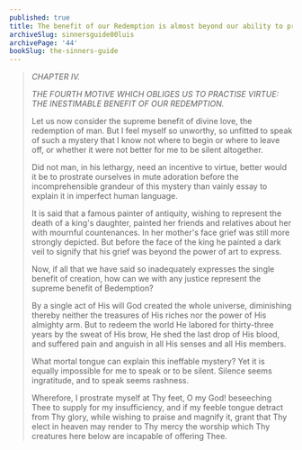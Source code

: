```yaml
---
published: true
title: The benefit of our Redemption is almost beyond our ability to praise
archiveSlug: sinnersguide00luis
archivePage: '44'
bookSlug: the-sinners-guide
---
```


> *CHAPTER IV.*
>
> *THE FOURTH MOTIVE WHICH OBLIGES US TO PRACTISE VIRTUE: THE INESTIMABLE BENEFIT OF OUR REDEMPTION.*
>
> Let us now consider the supreme benefit of divine love, the redemption of man. But I feel myself so unworthy, so unfitted to speak of such a mystery that I know not where to begin or where to leave off, or whether it were not better for me to be silent altogether.
>
> Did not man, in his lethargy, need an incentive to virtue, better would it be to prostrate ourselves in mute adoration before the incomprehensible grandeur of this mystery than vainly essay to explain it in imperfect human language.
>
> It is said that a famous painter of antiquity, wishing to represent the death of a king's daughter, painted her friends and relatives about her with mournful countenances. In her mother's face grief was still more strongly depicted. But before the face of the king he painted a dark veil to signify that his grief was beyond the power of art to express.
>
> Now, if all that we have said so inadequately expresses the single benefit of creation, how can we with any justice represent the supreme benefit of Bedemption?
>
> By a single act of His will God created the whole universe, diminishing thereby neither the treasures of His riches nor the power of His almighty arm. But to redeem the world He labored for thirty-three years by the sweat of His brow, He shed the last drop of His blood, and suffered pain and anguish in all His senses and all His members.
>
> What mortal tongue can explain this ineffable mystery? Yet it is equally impossible for me to speak or to be silent. Silence seems ingratitude, and to speak seems rashness.
>
> Wherefore, I prostrate myself at Thy feet, O my God! beseeching Thee to supply for my insufficiency, and if my feeble tongue detract from Thy glory, while wishing to praise and magnify it, grant that Thy elect in heaven may render to Thy mercy the worship which Thy creatures here below are incapable of offering Thee.
